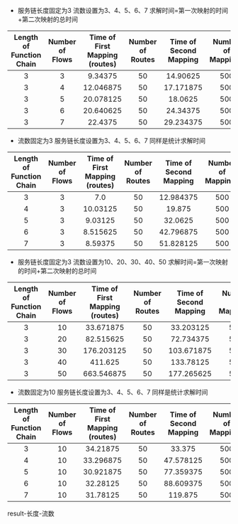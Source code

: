 - 服务链长度固定为3
流数设置为3、4、5、6、7
求解时间=第一次映射的时间+第二次映射的总时间

|Length of Function Chain	|Number of Flows    |Time of First Mapping (routes)	|Number of Routes	|Time of Second Mapping	|Number of Mappings |Total Time|
|:---:|:---:|:---:|:---:|:---:|:---:|:---:|
|     3    |     3    |     9.34375      |     50    |     14.90625     |     500    |     24.25        |
|     3    |     4    |     12.046875    |     50    |     17.171875    |     500    |     29.21875     |
|     3    |     5    |     20.078125    |     50    |     18.0625      |     500    |     38.140625    |
|     3    |     6    |     20.640625    |     50    |     24.34375     |     500    |     44.984375    |
|     3    |     7    |     22.4375      |     50    |     29.234375    |     500    |     51.671875    |

- 流数固定为3
服务链长度设置为3、4、5、6、7
同样是统计求解时间

|Length of Function Chain	|Number of Flows    |Time of First Mapping (routes)	|Number of Routes	|Time of Second Mapping	|Number of Mappings |Total Time|
|:---:|:---:|:---:|:---:|:---:|:---:|:---:|
|     3    |     3    |     7.0         |     50    |     12.984375    |     500    |     19.984375    |
|     4    |     3    |     10.03125    |     50    |     19.875       |     500    |     29.90625     |
|     5    |     3    |     9.03125     |     50    |     32.0625      |     500    |     41.09375     |
|     6    |     3    |     8.515625    |     50    |     42.796875    |     500    |     51.3125      |
|     7    |     3    |     8.59375     |     50    |     51.828125    |     500    |     60.421875    |

- 服务链长度固定为3
流数设置为10、20、30、40、50
求解时间=第一次映射的时间+第二次映射的总时间

|Length of Function Chain	|Number of Flows    |Time of First Mapping (routes)	|Number of Routes	|Time of Second Mapping	|Number of Mappings |Total Time|
|:---:|:---:|:---:|:---:|:---:|:---:|:---:|
|     3    |     10   |     33.671875     |     50    |     33.203125     |     500    |     66.875       |
|     3    |     20   |     82.515625        |     50    |    72.734375   |     500    |     155.25     |
|     3    |     30   |     176.203125    |     50    |     103.671875      |     500    |     279.875   |
|     3    |     40   |     411.625   |     50    |     133.78125     |     500    |     545.40625   |
|     3    |     50   |     663.546875      |     50    |     177.265625    |     500    |     840.8125    |

- 流数固定为10
服务链长度设置为3、4、5、6、7
同样是统计求解时间

|Length of Function Chain	|Number of Flows    |Time of First Mapping (routes)	|Number of Routes	|Time of Second Mapping	|Number of Mappings |Total Time|
|:---:|:---:|:---:|:---:|:---:|:---:|:---:|
|     3    |     10   |     34.21875        |     50    |     33.375    |     500    |    67.59375    |
|     4    |     10   |     33.296875   |     50    |     47.578125       |     500    |     80.875     |
|     5    |     10   |     30.921875   |     50    |     77.359375     |     500    |    108.28125    |
|     6    |     10   |     32.28125   |     50    |     88.609375    |     500    |     120.890625      |
|     7    |     10   |     31.78125     |     50    |     119.875    |     500    |     151.65625    |

result-长度-流数
